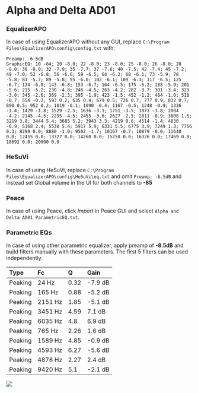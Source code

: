 # Alpha and Delta AD01

### EqualizerAPO
In case of using EqualizerAPO without any GUI, replace `C:\Program Files\EqualizerAPO\config\config.txt`
with:
```
Preamp: -6.5dB
GraphicEQ: 10 -84; 20 -8.0; 22 -8.0; 23 -8.0; 25 -8.0; 26 -8.0; 28 -8.0; 30 -8.0; 32 -7.9; 35 -7.7; 37 -7.6; 40 -7.5; 42 -7.4; 45 -7.2; 49 -7.0; 52 -6.8; 56 -6.6; 59 -6.5; 64 -6.2; 68 -6.1; 73 -5.9; 78 -5.8; 83 -5.7; 89 -5.8; 95 -6.0; 102 -6.1; 109 -6.3; 117 -6.5; 125 -6.7; 134 -6.8; 143 -6.8; 153 -6.7; 164 -6.5; 175 -6.2; 188 -5.9; 201 -5.6; 215 -5.2; 230 -4.8; 246 -4.5; 263 -4.2; 282 -3.7; 301 -3.4; 323 -3.0; 345 -2.6; 369 -2.3; 395 -1.9; 423 -1.5; 452 -1.2; 484 -1.0; 518 -0.7; 554 -0.2; 593 0.2; 635 0.4; 679 0.5; 726 0.7; 777 0.9; 832 0.7; 890 0.5; 952 0.2; 1019 -0.1; 1090 -0.4; 1167 -0.5; 1248 -0.9; 1336 -1.4; 1429 -1.8; 1529 -2.5; 1636 -3.1; 1751 -3.5; 1873 -3.8; 2004 -4.2; 2145 -4.5; 2295 -4.5; 2455 -3.6; 2627 -2.5; 2811 -0.9; 3008 1.5; 3219 3.8; 3444 5.4; 3685 5.2; 3943 3.3; 4219 0.6; 4514 -1.4; 4830 -0.9; 5168 2.4; 5530 5.4; 5917 5.9; 6331 5.5; 6775 3.9; 7249 1.3; 7756 0.3; 8299 0.0; 8880 -1.0; 9502 -1.7; 10167 -0.7; 10879 -0.0; 11640 0.0; 12455 0.0; 13327 0.0; 14260 0.0; 15258 0.0; 16326 0.0; 17469 0.0; 18692 0.0; 20000 0.0
```

### HeSuVi
In case of using HeSuVi, replace `C:\Program Files\EqualizerAPO\config\HeSuVi\eq.txt` and omit `Preamp:
-6.5dB` and instead set Global volume in the UI for both channels to **-65**

### Peace
In case of using Peace, click *Import* in Peace GUI and select `Alpha and Delta AD01 ParametricEQ.txt`.

### Parametric EQs
In case of using other parametric equalizer, apply preamp of **-8.5dB** and build filters manually with
these parameters. The first 5 filters can be used independently.

| Type    | Fc      |    Q | Gain    |
|:--------|:--------|:-----|:--------|
| Peaking | 24 Hz   | 0.32 | -7.9 dB |
| Peaking | 165 Hz  | 0.88 | -5.2 dB |
| Peaking | 2151 Hz | 1.85 | -5.1 dB |
| Peaking | 3451 Hz | 4.59 | 7.1 dB  |
| Peaking | 6035 Hz | 4.8  | 6.9 dB  |
| Peaking | 765 Hz  | 2.26 | 1.6 dB  |
| Peaking | 1589 Hz | 4.85 | -0.9 dB |
| Peaking | 4593 Hz | 6.27 | -5.6 dB |
| Peaking | 4876 Hz | 2.27 | 2.4 dB  |
| Peaking | 9420 Hz | 5.1  | -2.1 dB |

![](https://raw.githubusercontent.com/jaakkopasanen/AutoEq/master/results/innerfidelity/sbaf-serious/Alpha%20and%20Delta%20AD01/Alpha%20and%20Delta%20AD01.png)